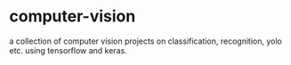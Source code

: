 # computer-vision
a collection of computer vision projects on classification, recognition, yolo etc. using tensorflow and keras.
